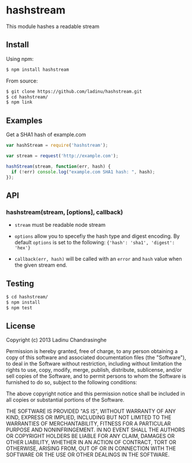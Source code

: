 # hashstream

This module hashes a readable stream

## Install
Using npm:
```sh
$ npm install hashstream
```
From source:
```sh
$ git clone https://github.com/ladinu/hashstream.git
$ cd hashstream/
$ npm link
```

## Examples

Get a SHA1 hash of example.com
```javascript
var hashStream = require('hashstream');

var stream = request('http://example.com');

hashStream(stream, function(err, hash) {
  if (!err) console.log("example.com SHA1 hash: ", hash);
});
```

## API

### hashstream(stream, [options], callback)

  * `stream` must be readable node stream 
  
  * `options` allow you to specefiy the hash type and digest encoding. By default
    `options` is set to the following: `{'hash': 'sha1', 'digest': 'hex'}`

  * `callback(err, hash)` will be called with an `error` and `hash` value when the given 
    stream end.



## Testing

```sh
$ cd hashstream/
$ npm install
$ npm test
```

## License

Copyright (c) 2013 Ladinu Chandrasinghe

Permission is hereby granted, free of charge, to any person obtaining a copy of this
software and associated documentation files (the "Software"), to deal in the Software
without restriction, including without limitation the rights to use, copy, modify,
merge, publish, distribute, sublicense, and/or sell copies of the Software, and to
permit persons to whom the Software is furnished to do so, subject to the following
conditions:

The above copyright notice and this permission notice shall be included in all copies
or substantial portions of the Software.

THE SOFTWARE IS PROVIDED "AS IS", WITHOUT WARRANTY OF ANY KIND, EXPRESS OR IMPLIED,
INCLUDING BUT NOT LIMITED TO THE WARRANTIES OF MERCHANTABILITY, FITNESS FOR A
PARTICULAR PURPOSE AND NONINFRINGEMENT. IN NO EVENT SHALL THE AUTHORS OR COPYRIGHT
HOLDERS BE LIABLE FOR ANY CLAIM, DAMAGES OR OTHER LIABILITY, WHETHER IN AN ACTION OF
CONTRACT, TORT OR OTHERWISE, ARISING FROM, OUT OF OR IN CONNECTION WITH THE SOFTWARE OR
THE USE OR OTHER DEALINGS IN THE SOFTWARE.
